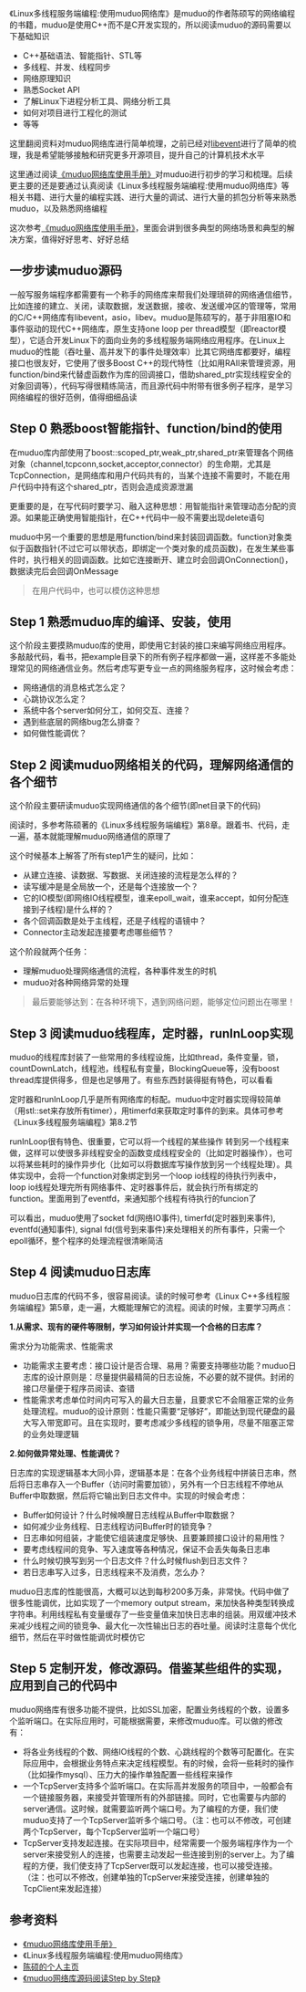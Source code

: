 《Linux多线程服务端编程:使用muduo网络库》是muduo的作者陈硕写的网络编程的书籍，muduo是使用C++而不是C开发实现的，所以阅读muduo的源码需要以下基础知识

* C++基础语法、智能指针、STL等
* 多线程、并发、线程同步
* 网络原理知识
* 熟悉Socket API
* 了解Linux下进程分析工具、网络分析工具
* 如何对项目进行工程化的测试
* 等等

这里翻阅资料对muduo网络库进行简单梳理，之前已经对[libevent](https://github.com/HackerLaboratory/_Crack/tree/master/20170821~2017mmdd-network-program-detail/libevent)进行了简单的梳理，我是希望能够接触和研究更多开源项目，提升自己的计算机技术水平

这里通过阅读[《muduo网络库使用手册》](https://cloud.github.com/downloads/chenshuo/documents/MuduoManual.pdf)对muduo进行初步的学习和梳理。后续更主要的还是要通过认真阅读《Linux多线程服务端编程:使用muduo网络库》等相关书籍、进行大量的编程实践、进行大量的调试、进行大量的抓包分析等来熟悉muduo，以及熟悉网络编程

这次参考[《muduo网络库使用手册》](https://cloud.github.com/downloads/chenshuo/documents/MuduoManual.pdf)，里面会讲到很多典型的网络场景和典型的解决方案，值得好好思考、好好总结

## 一步步读muduo源码

一般写服务端程序都需要有一个称手的网络库来帮我们处理琐碎的网络通信细节，比如连接的建立、关闭，读取数据，发送数据，接收、发送缓冲区的管理等，常用的C/C++网络库有libevent，asio，libev。muduo是陈硕写的，基于非阻塞IO和事件驱动的现代C++网络库，原生支持one loop per thread模型（即reactor模型），它适合开发Linux下的面向业务的多线程服务端网络应用程序。在Linux上muduo的性能（吞吐量、高并发下的事件处理效率）比其它网络库都要好，编程接口也很友好，它使用了很多Boost C++的现代特性（比如用RAII来管理资源，用function/bind来代替虚函数作为库的回调接口，借助shared\_ptr实现线程安全的对象回调等），代码写得很精练简洁，而且源代码中附带有很多例子程序，是学习网络编程的很好范例，值得细细品读

## Step 0 熟悉boost智能指针、function/bind的使用

在muduo库内部使用了boost::scoped\_ptr,weak\_ptr,shared\_ptr来管理各个网络对象（channel,tcpconn,socket,acceptor,connector）的生命期，尤其是TcpConnection，是网络库和用户代码共有的，当某个连接不需要时，不能在用户代码中持有这个shared\_ptr，否则会造成资源泄漏

更重要的是，在写代码时要学习、融入这种思想：用智能指针来管理动态分配的资源。如果能正确使用智能指针，在C++代码中一般不需要出现delete语句

muduo中另一个重要的思想是用function/bind来封装回调函数。function对象类似于函数指针(不过它可以带状态，即绑定一个类对象的成员函数)，在发生某些事件时，执行相关的回调函数。比如它连接断开、建立时会回调OnConnection()，数据读完后会回调OnMessage

>在用户代码中，也可以模仿这种思想

## Step 1 熟悉muduo库的编译、安装，使用

这个阶段主要摸熟muduo库的使用，即使用它封装的接口来编写网络应用程序。多敲敲代码，看书，把example目录下的所有例子程序都做一遍，这样差不多能处理常见的网络通信业务。然后考虑写更专业一点的网络服务程序，这时候会考虑：

* 网络通信的消息格式怎么定？
* 心跳协议怎么定？
* 系统中各个server如何分工，如何交互、连接？
* 遇到些底层的网络bug怎么排查？
* 如何做性能调优？

## Step 2 阅读muduo网络相关的代码，理解网络通信的各个细节

这个阶段主要研读muduo实现网络通信的各个细节(即net目录下的代码)

阅读时，多参考陈硕著的《Linux多线程服务端编程》第8章。跟着书、代码，走一遍，基本就能理解muduo网络通信的原理了

这个时候基本上解答了所有step1产生的疑问，比如：

* 从建立连接、读数据、写数据、关闭连接的流程是怎么样的？
* 读写缓冲是是全局放一个，还是每个连接放一个？
* 它的IO模型(即网络IO线程模型，谁来epoll_wait，谁来accept，如何分配连接到子线程)是什么样的？
* 各个回调函数是处于主线程，还是子线程的语镜中？
* Connector主动发起连接要考虑哪些细节？

这个阶段就两个任务：

* 理解muduo处理网络通信的流程，各种事件发生的时机
* muduo对各种网络异常的处理

>最后要能够达到：在各种环境下，遇到网络问题，能够定位问题出在哪里！

## Step 3 阅读muduo线程库，定时器，runInLoop实现

muduo的线程库封装了一些常用的多线程设施，比如thread，条件变量，锁，countDownLatch，线程池，线程私有变量，BlockingQueue等，没有boost thread库提供得多，但是也足够用了。有些东西封装得挺有特色，可以看看

定时器和runInLoop几乎是所有网络库的标配。muduo中定时器实现得较简单（用stl::set来存放所有timer），用timerfd来获取定时事件的到来。具体可参考《Linux多线程服务端编程》第8.2节

runInLoop很有特色、很重要，它可以将一个线程的某些操作 转到另一个线程来做，这样可以使很多非线程安全的函数变成线程安全的（比如定时器操作），也可以将某些耗时的操作异步化（比如可以将数据库写操作放到另一个线程处理）。具体实现中，会将一个function对象绑定到另一个loop io线程的待执行列表中，loop io线程处理完所有网络事件、定时器事件后，就会执行所有绑定的function。里面用到了eventfd，来通知那个线程有待执行的funcion了

可以看出，muduo使用了socket fd(网络IO事件), timerfd(定时器到来事件), eventfd(通知事件), signal fd(信号到来事件)来处理相关的所有事件，只需一个epoll循环，整个程序的处理流程很清晰简洁

## Step 4 阅读muduo日志库

muduo日志库的代码不多，很容易阅读。读的时候可参考《Linux C++多线程服务端编程》第5章，走一遍，大概能理解它的流程。阅读的时候，主要学习两点：

**1.从需求、现有的硬件等限制，学习如何设计并实现一个合格的日志库？**

需求分为功能需求、性能需求

* 功能需求主要考虑：接口设计是否合理、易用？需要支持哪些功能？muduo日志库的设计原则是：尽量提供最精简的日志设施，不必要的就不提供。封闭的接口尽量便于程序员阅读、查错
* 性能需求考虑单位时间内可写入的最大日志量，且要求它不会阻塞正常的业务处理流程。muduo的设计原则：性能只需要“足够好”，即能达到现代硬盘的最大写入带宽即可。且在实现时，要考虑减少多线程的锁争用，尽量不阻塞正常的业务处理逻辑

**2.如何做异常处理、性能调优？**

日志库的实现逻辑基本大同小异，逻辑基本是：在各个业务线程中拼装日志串，然后将日志串存入一个Buffer（访问时需要加锁），另外有一个日志线程不停地从Buffer中取数据，然后将它输出到日志文件中。实现的时候会考虑：

* Buffer如何设计？什么时候唤醒日志线程从Buffer中取数据？
* 如何减少业务线程、日志线程访问Buffer时的锁竞争？
* 日志串如何组装，才能使它组装速度足够快、且要兼顾接口设计的易用性？
* 要考虑线程间的竞争、写入速度等各种情况，保证不会丢失每条日志串
* 什么时候切换写到另一个日志文件？什么时候flush到日志文件？
* 若日志串写入过多，日志线程来不及消费，怎么办？

muduo日志库的性能很高，大概可以达到每秒200多万条，非常快。代码中做了很多性能调优，比如实现了一个memory output stream，来加快各种类型转换成字符串。利用线程私有变量缓存了一些变量值来加快日志串的组装。用双缓冲技术来减少线程之间的锁竞争、最大化一次性输出日志的吞吐量。阅读时注意每个优化细节，然后在平时做性能调优时模仿它

## Step 5 定制开发，修改源码。借鉴某些组件的实现，应用到自己的代码中

muduo网络库有很多功能不提供，比如SSL加密，配置业务线程的个数，设置多个监听端口。在实际应用时，可能根据需要，来修改muduo库。可以做的修改有：

* 将各业务线程的个数、网络IO线程的个数、心跳线程的个数等可配置化。在实际应用中，会根据业务特点来决定线程模型。有的时候，会将一些耗时的操作（比如操作mysql）、压力大的操作单独配置一些线程来操作
* 一个TcpServer支持多个监听端口。在实际高并发服务的项目中，一般都会有一个链接服务器，来接受并管理所有的外部链接。同时，它也需要与内部的server通信。这时候，就需要监听两个端口号。为了编程的方便，我们使muduo支持了一个TcpServer监听多个端口号。（注：也可以不修改，可创建两个TcpServer，每个TcpServer监听一个端口号）
* TcpServer支持发起连接。在实际项目中，经常需要一个服务端程序作为一个server来接受别人的连接，也需要主动发起一些连接到别的server上。为了编程的方便，我们使支持了TcpServer既可以发起连接，也可以接受连接。（注：也可以不修改，创建单独的TcpServer来接受连接，创建单独的TcpClient来发起连接）

## 参考资料

* [《muduo网络库使用手册》](https://cloud.github.com/downloads/chenshuo/documents/MuduoManual.pdf)
* 《Linux多线程服务端编程:使用muduo网络库》
* [陈硕的个人主页](http://www.chenshuo.com/)
* [《muduo网络库源码阅读Step by Step》](https://baozh.github.io/2015-11/muduo-source-code-step-by-step/)
